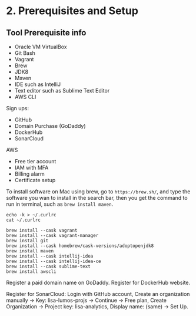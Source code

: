# 2. Prerequisites and Setup
## Tool Prerequisite info
- Oracle VM VirtualBox
- Git Bash
- Vagrant
- Brew
- JDK8
- Maven
- IDE such as IntelliJ
- Text editor such as Sublime Text Editor
- AWS CLI

Sign ups: 
- GitHub
- Domain Purchase (GoDaddy)
- DockerHub
- SonarCloud

AWS
- Free tier account
- IAM with MFA
- Billing alarm
- Certificate setup

To install software on Mac using brew, go to `https://brew.sh/`, and type the software you wan to install in the search bar, then you get the command to run in terminal, such as `brew install maven`. 

```
echo -k > ~/.curlrc
cat ~/.curlrc

brew install --cask vagrant
brew install --cask vagrant-manager
brew install git
brew install --cask homebrew/cask-versions/adoptopenjdk8
brew install maven
brew install --cask intellij-idea
brew install --cask intellij-idea-ce
brew install --cask sublime-text
brew install awscli
```

Register a paid domain name on GoDaddy. Register for DockerHub website.

Register for SonarCloud: Login with GitHub account, Create an organization manually -> Key: lisa-lumos-projs -> Continue -> Free plan, Create Organization -> Project key: lisa-analytics, Display name: (same) -> Set Up. 

























